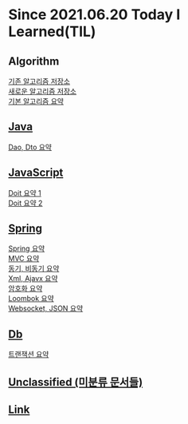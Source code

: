 Since 2021.06.20 Today I Learned(TIL)
==========
Algorithm
---------
[기존 알고리즘 저장소](https://github.com/lvalentine6/algorithm)   
[새로운 알고리즘 저장소](https://github.com/lvalentine6/IntellJ_algorithm)    
[기본 알고리즘 요약](https://github.com/lvalentine6/TIL/tree/main/Algorithm)    

[Java](https://github.com/lvalentine6/TIL/tree/main/Java) 
--------
[Dao, Dto 요약](https://github.com/lvalentine6/TIL/blob/main/Java/dao_dto_vo.md)

[JavaScript](https://github.com/lvalentine6/TIL/tree/main/Js)
-----------
[Doit 요약 1](https://github.com/lvalentine6/TIL/blob/main/Js/doit-js1.md)    
[Doit 요약 2](https://github.com/lvalentine6/TIL/blob/main/Js/doit-js2.md)      

[Spring](https://github.com/lvalentine6/TIL/tree/main/Spring)
--------
[Spring 요약](https://github.com/lvalentine6/TIL/blob/main/Spring/spring.md)        
[MVC 요약](https://github.com/lvalentine6/TIL/blob/main/Spring/mvc.md)       
[동기, 비동기 요약](https://github.com/lvalentine6/TIL/blob/main/Spring/Synchronous%2CAsynchronous.md)     
[Xml, Ajavx 요약](https://github.com/lvalentine6/TIL/blob/main/Spring/ajax.md)       
[암호화 요약](https://github.com/lvalentine6/TIL/blob/main/Spring/encrypt.md)       
[Loombok 요약](https://github.com/lvalentine6/TIL/blob/main/Spring/lombok.md)      
[Websocket, JSON 요약](https://github.com/lvalentine6/TIL/blob/main/Spring/websocket.md)        

[Db](https://github.com/lvalentine6/TIL/tree/main/Db)
--------
[트랜잭션 요약](https://github.com/lvalentine6/TIL/blob/main/Db/transaction.md)        

[Unclassified (미분류 문서들)](https://github.com/lvalentine6/TIL/tree/main/Unclassified)
---------

[Link](https://github.com/lvalentine6/TIL/blob/main/Link/link.md)
---------
